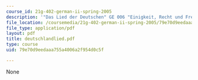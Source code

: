 ```yaml
---
course_id: 21g-402-german-ii-spring-2005
description: '"Das Lied der Deutschen" GE 006 "Einigkeit, Recht und Freiheit"'
file_location: /coursemedia/21g-402-german-ii-spring-2005/79e70d9eedaaa755a4006a2f954d0c5f_deutschlandlied.pdf
file_type: application/pdf
layout: pdf
title: deutschlandlied.pdf
type: course
uid: 79e70d9eedaaa755a4006a2f954d0c5f

---
```

None